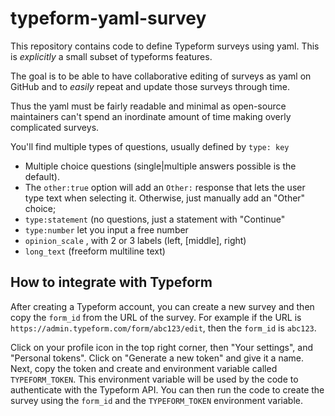 # typeform-yaml-survey

This repository contains code to define Typeform surveys using yaml.
This is _explicitly_ a small subset of typeforms features.

The goal is to be able to have collaborative editing of surveys as yaml on
GitHub and to _easily_ repeat and update those surveys through time.

Thus the yaml must be fairly readable and minimal as open-source maintainers
can't spend an inordinate amount of time making overly complicated surveys.

You'll find multiple types of questions, usually defined by `type: key`

- Multiple choice questions (single|multiple answers possible is the default).
- The `other:true` option will add an `Other:` response that lets the user type text when selecting it. Otherwise, just manually add an "Other" choice;
- `type:statement` (no questions, just a statement with "Continue"
- `type:number` let you input a free number
- `opinion_scale` , with 2 or 3 labels (left, [middle], right)
- `long_text` (freeform multiline text)

## How to integrate with Typeform

After creating a Typeform account, you can create a new survey and then copy the `form_id` from the URL of the survey. For example if the URL is `https://admin.typeform.com/form/abc123/edit`, then the `form_id` is `abc123`.

Click on your profile icon in the top right corner, then "Your settings", and "Personal tokens". Click on "Generate a new token" and give it a name. Next, copy the token and create and environment variable called `TYPEFORM_TOKEN`. This environment variable will be used by the code to authenticate with the Typeform API. You can then run the code to create the survey using the `form_id` and the `TYPEFORM_TOKEN` environment variable.
